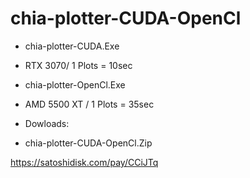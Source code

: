 # chia-plotter-CUDA-OpenCl


+ chia-plotter-CUDA.Exe
+ RTX 3070/ 1 Plots = 10sec

+ chia-plotter-OpenCl.Exe
+ AMD 5500 XT / 1 Plots = 35sec

+ Dowloads:
+ chia-plotter-CUDA-OpenCl.Zip

https://satoshidisk.com/pay/CCiJTq
